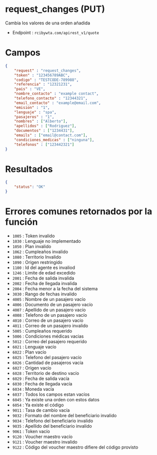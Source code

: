 # request_changes (PUT)

Cambia los valores de una orden añadida

* Endpoint : ```rcibywta.com/apirest_v1/quote```

# Campos

```JSON
{
    "request" : "request_changes",
    "token" : "123456789ABC",
    "codigo" : "TESTCODE-789988",
    "referencia" : "12321231",
    "pais" : "VE",
    "nombre_contacto" : "example contact",
    "telefono_contacto" : "12344321",
    "email_contacto" : "example@email.com",
    "emision" : "1",
    "lenguaje" : "spa",
    "pasajeros" : "1",
    "nombres" : ["Alberto"],
    "apellidos" : ["Rodriguez"],
    "documentos" : ["1234431"],
    "emails" : ["email@contact.com"],
    "condiciones_medicas" : ["ninguna"],
    "telefonos" : ["123442321"]
}
```

# Resultados

```JSON
{
    "status": "OK"
}
```

# Errores comunes retornados por la función

* ```1005``` : Token invalido
* ```1030``` : Lenguaje no implementado
* ```1050``` : Plan invalido
* ```1062``` : Cumpleaños invalido
* ```1080``` : Territorio Invalido
* ```1090``` : Origen restringido
* ```1100``` : Id del agente es invaliod
* ```1246``` : Limite de edad excedido
* ```2001``` : Fecha de salida invalida
* ```2002``` : Fecha de llegada invalida
* ```2004``` : Fecha menor a la fecha del sistema
* ```3030``` : Rango de fechas invalido
* ```4005``` : Nombre de un pasajero vacío
* ```4006``` : Documento de un pasajero vacío
* ```4007``` : Apellido de un pasajero vacío
* ```4008``` : Telefono de un pasajero vacío
* ```4010``` : Correo de un pasajero vacío
* ```4011``` : Correo de un pasajero invalido
* ```5005``` : Cumpleaños requerido
* ```5006``` : Condiciones médicas vacias
* ```5012``` : Correo del pasajero requerido
* ```6021``` : Lenguaje vacío
* ```6022``` : Plan vacío
* ```6025``` : Telefono del pasajero vacío
* ```6026``` : Cantidad de pasajeros vacía
* ```6027``` : Origen vacío
* ```6028``` : Territorio de destino vacío
* ```6029``` : Fecha de salida vacía
* ```6030``` : Fecha de llegada vacía
* ```6034``` : Moneda vacía
* ```6037``` : Todos los campos estan vacíos
* ```6045``` : Ya existe una orden con estos datos
* ```6054``` : Ya existe el código
* ```9011``` : Tasa de cambio vacía
* ```9032``` : Formato del nombre del beneficiario invalido
* ```9034``` : Telefono del beneficiario invalido
* ```9035``` : Apellido del beneficiario invalido
* ```9061``` : Token vacío
* ```9120``` : Voucher maestro vacío
* ```9121``` : Voucher maestro invalido
* ```9122``` : Código del voucher maestro difiere del código provisto